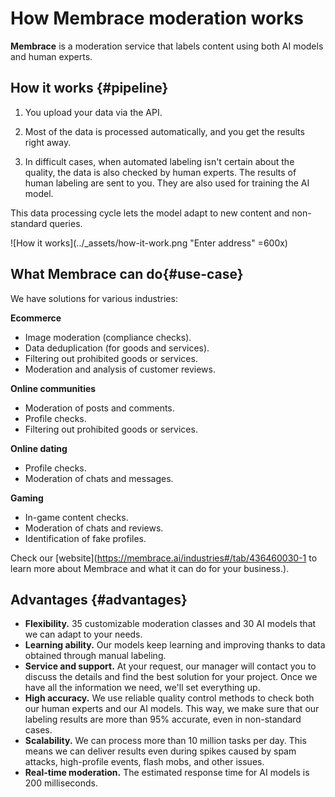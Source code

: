 # How Membrace moderation works

**Membrace** is a moderation service that labels content using both AI models and human experts.

## How it works {#pipeline}

1. You upload your data via the API.

1. Most of the data is processed automatically, and you get the results right away.

1. In difficult cases, when automated labeling isn't certain about the quality, the data is also checked by human experts. The results of human labeling are sent to you. They are also used for training the AI model.

This data processing cycle lets the model adapt to new content and non-standard queries.

![How it works](../_assets/how-it-work.png "Enter address" =600x)

## What **Membrace** can do{#use-case}

We have solutions for various industries:

**Ecommerce**

  * Image moderation (compliance checks).
  * Data deduplication (for goods and services).
  * Filtering out prohibited goods or services.
  * Moderation and analysis of customer reviews.

**Online communities**

  * Moderation of posts and comments.
  * Profile checks.
  * Filtering out prohibited goods or services.

**Online dating**

  * Profile checks.
  * Moderation of chats and messages.

**Gaming**

  * In-game content checks.
  * Moderation of chats and reviews.
  * Identification of fake profiles.

Check our [website](https://membrace.ai/industries#/tab/436460030-1 to learn more about Membrace and what it can do for your business.).

## Advantages {#advantages}

* **Flexibility.** 35 customizable moderation classes and 30 AI models that we can adapt to your needs.
* **Learning ability.** Our models keep learning and improving thanks to data obtained through manual labeling.
* **Service and support.** At your request, our manager will contact you to discuss the details and find the best solution for your project. Once we have all the information we need, we'll set everything up.
* **High accuracy.** We use reliable quality control methods to check both our human experts and our AI models. This way, we make sure that our labeling results are more than 95% accurate, even in non-standard cases.
* **Scalability.** We can process more than 10 million tasks per day. This means we can deliver results even during spikes caused by spam attacks, high-profile events, flash mobs, and other issues.
* **Real-time moderation.** The estimated response time for AI models is 200 milliseconds.

